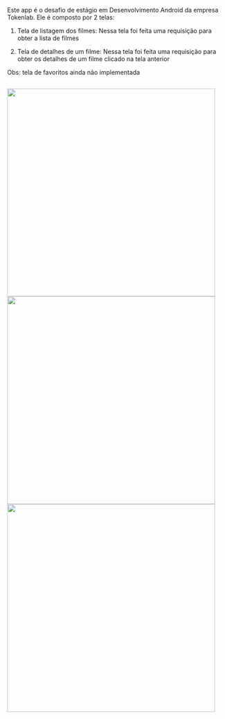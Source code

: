 Este app é o desafio de estágio em Desenvolvimento Android da empresa Tokenlab. Ele é composto por 2 telas:

1. Tela de listagem dos filmes:
Nessa tela foi feita uma requisição para obter a lista de filmes

2. Tela de detalhes de um filme:
Nessa tela foi feita uma requisição para obter os detalhes de um filme clicado na tela anterior
   
Obs: tela de favoritos ainda não implementada

##

<img height="480px" src="assets/images_read_me/image1.jpeg"> <img height="480px" src="assets/images_read_me/image2.jpeg"> <img height="480px" src="assets/images_read_me/image3.jpeg">
